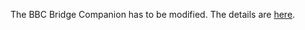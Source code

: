 The BBC Bridge Companion has to be modified. The details are [here](https://atariage.com/forums/topic/313772-tms-9129-question/?do=findComment&comment=4691174).